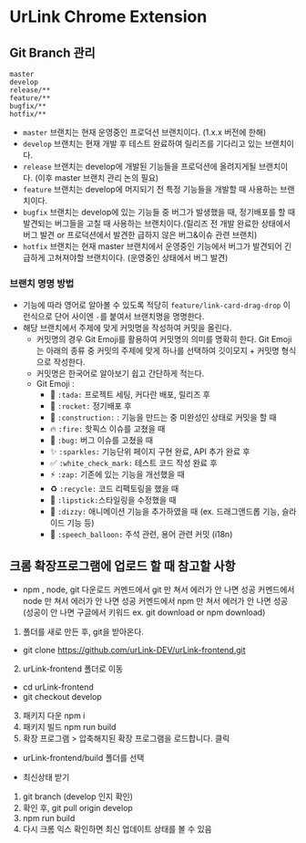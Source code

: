 # UrLink Chrome Extension

## Git Branch 관리

```
master
develop
release/**
feature/**
bugfix/**
hotfix/**
```

- `master` 브랜치는 현재 운영중인 프로덕션 브랜치이다. (1.x.x 버전에 한해)
- `develop` 브랜치는 현재 개발 후 테스트 완료하여 릴리즈를 기다리고 있는 브랜치이다.
- `release` 브랜치는 develop에 개발된 기능들을 프로덕션에 올려지게될 브랜치이다. (이후 master 브랜치 관리 논의 필요)
- `feature` 브랜치는 develop에 머지되기 전 특정 기능들을 개발할 때 사용하는 브랜치이다.
- `bugfix` 브랜치는 develop에 있는 기능들 중 버그가 발생했을 때, 정기배포를 할 때 발견되는 버그들을 고칠 때 사용하는 브랜치이다.(릴리즈 전 개발 완료한 상태에서 버그 발견 or 프로덕션에서 발견한 급하지 않은 버그&이슈 관련 브랜치)
- `hotfix` 브랜치는 현재 master 브랜치에서 운영중인 기능에서 버그가 발견되어 긴급하게 고쳐져야할 브랜치이다. (운영중인 상태에서 버그 발견)

### 브랜치 명명 방법

- 기능에 따라 영어로 알아볼 수 있도록 적당히 `feature/link-card-drag-drop` 이런식으로 단어 사이엔 `-`를 붙여서 브랜치명을 명명한다.
- 해당 브랜치에서 주제에 맞게 커밋명을 작성하여 커밋을 올린다.
  - 커밋명의 경우 Git Emoji를 활용하여 커밋명의 의미를 명확히 한다. Git Emoji는 아래의 종류 중 커밋의 주제에 맞게 하나를 선택하여 깃이모지 + 커밋명 형식으로 작성한다.
  - 커밋명은 한국어로 알아보기 쉽고 간단하게 적는다.
  - Git Emoji :
    - :tada: `:tada:` 프로젝트 세팅, 커다란 배포, 릴리즈 후
    - :rocket: `:rocket:` 정기배포 후
    - :construction: `:construction:` : 기능을 만드는 중 미완성인 상태로 커밋을 할 때
    - :fire: `:fire:` 핫픽스 이슈를 고쳤을 때
    - :bug: `:bug:` 버그 이슈를 고쳤을 때
    - :sparkles: `:sparkles:` 기능단위 페이지 구현 완료, API 추가 완료 후
    - :white_check_mark: `:white_check_mark:` 테스트 코드 작성 완료 후
    - :zap: `:zap:` 기존에 있는 기능을 개선했을 때
    - :recycle: `:recycle:` 코드 리팩토링을 했을 때
    - :lipstick: `:lipstick:`스타일링을 수정했을 때
    - :dizzy: `:dizzy:` 애니메이션 기능을 추가하였을 때 (ex. 드래그앤드롭 기능, 슬라이드 기능 등)
    - :speech_balloon: `:speech_balloon:` 주석 관련, 용어 관련 커밋 (i18n)

## 크롬 확장프로그램에 업로드 할 때 참고할 사항

- npm , node, git 다운로드
  커멘드에서 git 만 쳐서 에러가 안 나면 성공
  커멘드에서 node 만 쳐서 에러가 안 나면 성공
  커멘드에서 npm 만 쳐서 에러가 안 나면 성공
  (성공이 안 나면 구글에서 키워드 ex. git download or npm download)

1. 폴더를 새로 만든 후, git을 받아온다.

- git clone https://github.com/urLink-DEV/urLink-frontend.git

2. urLink-frontend 폴더로 이동

- cd urLink-frontend
- git checkout develop

3. 패키지 다운
   npm i
4. 패키지 빌드
   npm run build
5. 확장 프로그램 > 압축해지된 확장 프로그램을 로드합니다. 클릭

- urLink-frontend/build 폴더를 선택

* 최신상태 받기

1. git branch (develop 인지 확인)
2. 확인 후, git pull origin develop
3. npm run build
4. 다시 크롬 익스 확인하면 최신 업데이트 상태를 볼 수 있음
